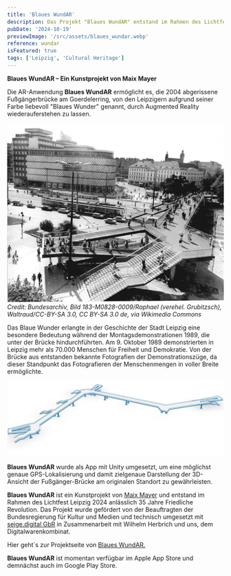 ```yaml
---
title: 'Blaues WundAR'
description: Das Projekt "Blaues WundAR" entstand im Rahmen des Lichtfest Leipzig 2024 als Kunstprojekt von Maix Mayer und ermöglicht am historischen Ort die Wiederauferstehung der Fußgängerbrücke am Goerdelerring in Leipzig, genannt "Blaues Wunder".
pubDate: '2024-10-19'
previewImage: '/src/assets/blaues_wundar.webp'
reference: wundar
isFeatured: true
tags: ['Leipzig', 'Cultural Heritage']
---
```


**Blaues WundAR – Ein Kunstprojekt von Maix Mayer**

Die AR-Anwendung **Blaues WundAR** ermöglicht es, die 2004 abgerissene Fußgängerbrücke am Goerdelerring, von den Leipzigern aufgrund seiner Farbe liebevoll "Blaues Wunder" genannt, durch Augmented Reality wiederauferstehen zu lassen.

![Blaues WundAR](../../assets/blaues_wundar1.webp)
_Credit: Bundesarchiv, Bild 183-M0828-0009/Raphael (verehel. Grubitzsch), Waltraud/CC-BY-SA 3.0, CC BY-SA 3.0 de, via Wikimedia Commons_

Das Blaue Wunder erlangte in der Geschichte der Stadt Leipzig eine besondere Bedeutung während der Montagsdemonstrationen 1989, die unter der Brücke hindurchführten. Am 9. Oktober 1989 demonstrierten in Leipzig mehr als 70.000 Menschen für Freiheit und Demokratie. Von der Brücke aus entstanden bekannte Fotografien der Demonstrationszüge, da dieser Standpunkt das Fotografieren der Menschenmengen in voller Breite ermöglichte.

![Blaues WundAR](../../assets/blaues_wundar2.webp)

**Blaues WundAR** wurde als App mit Unity umgesetzt, um eine möglichst genaue GPS-Lokalisierung und damit zielgenaue Darstellung der 3D-Ansicht der Fußgänger-Brücke am originalen Standort zu gewährleisten.

**Blaues WundAR** ist ein Kunstprojekt von [Maix Mayer](https://maixmayer.studio/) und entstand im Rahmen des Lichtfest Leipzig 2024 anlässlich 35 Jahre Friedliche Revolution. Das Projekt wurde gefördert von der Beauftragten der Bundesregierung für Kultur und Medien und technisch umgesetzt mit [seige.digital GbR](https://seige.digital/) in Zusammenarbeit mit Wilhelm Herbrich und uns, dem Digitalwarenkombinat.

Hier geht´s zur Projektseite von [Blaues WundAR.](https://blaueswunder.maixmayer.studio/)

**Blaues WundAR** ist momentan verfügbar im Apple App Store und demnächst auch im Google Play Store.
